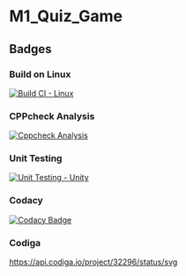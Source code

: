 # M1_Quiz_Game
## Badges
### Build on Linux 
[![Build CI - Linux](https://github.com/Balamurugan211200/M1_Quiz_Game/actions/workflows/c-cpp.yml/badge.svg)](https://github.com/Balamurugan211200/M1_Quiz_Game/actions/workflows/c-cpp.yml)
### CPPcheck Analysis
[![Cppcheck Analysis](https://github.com/Balamurugan211200/M1_Quiz_Game/actions/workflows/cppcheck_analysis.yml/badge.svg)](https://github.com/Balamurugan211200/M1_Quiz_Game/actions/workflows/cppcheck_analysis.yml)
### Unit Testing
[![Unit Testing - Unity](https://github.com/Balamurugan211200/M1_Quiz_Game/actions/workflows/Unit_testing.yml/badge.svg)](https://github.com/Balamurugan211200/M1_Quiz_Game/actions/workflows/Unit_testing.yml)
### Codacy
[![Codacy Badge](https://app.codacy.com/project/badge/Grade/d9169619045e4fcdaaabb750d1302a35)](https://www.codacy.com/gh/Balamurugan211200/M1_Quiz_Game/dashboard?utm_source=github.com&amp;utm_medium=referral&amp;utm_content=Balamurugan211200/M1_Quiz_Game&amp;utm_campaign=Badge_Grade)
### Codiga
https://api.codiga.io/project/32296/status/svg



